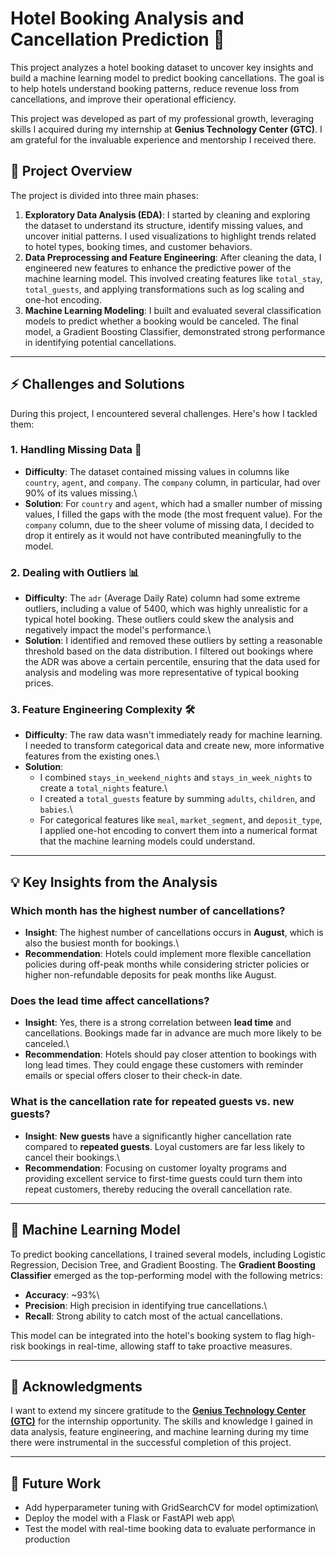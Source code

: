 # Hotel Booking Analysis and Cancellation Prediction 🏨

This project analyzes a hotel booking dataset to uncover key insights
and build a machine learning model to predict booking cancellations. The
goal is to help hotels understand booking patterns, reduce revenue loss
from cancellations, and improve their operational efficiency.

This project was developed as part of my professional growth, leveraging
skills I acquired during my internship at **Genius Technology Center
(GTC)**. I am grateful for the invaluable experience and mentorship I
received there.

## 📝 Project Overview

The project is divided into three main phases:

1.  **Exploratory Data Analysis (EDA)**: I started by cleaning and
    exploring the dataset to understand its structure, identify missing
    values, and uncover initial patterns. I used visualizations to
    highlight trends related to hotel types, booking times, and customer
    behaviors.
2.  **Data Preprocessing and Feature Engineering**: After cleaning the
    data, I engineered new features to enhance the predictive power of
    the machine learning model. This involved creating features like
    `total_stay`, `total_guests`, and applying transformations such as
    log scaling and one-hot encoding.
3.  **Machine Learning Modeling**: I built and evaluated several
    classification models to predict whether a booking would be
    canceled. The final model, a Gradient Boosting Classifier,
    demonstrated strong performance in identifying potential
    cancellations.

------------------------------------------------------------------------

## ⚡ Challenges and Solutions

During this project, I encountered several challenges. Here's how I
tackled them:

### **1. Handling Missing Data** 🧩

-   **Difficulty**: The dataset contained missing values in columns like
    `country`, `agent`, and `company`. The `company` column, in
    particular, had over 90% of its values missing.\
-   **Solution**: For `country` and `agent`, which had a smaller number
    of missing values, I filled the gaps with the mode (the most
    frequent value). For the `company` column, due to the sheer volume
    of missing data, I decided to drop it entirely as it would not have
    contributed meaningfully to the model.

### **2. Dealing with Outliers** 📊

-   **Difficulty**: The `adr` (Average Daily Rate) column had some
    extreme outliers, including a value of 5400, which was highly
    unrealistic for a typical hotel booking. These outliers could skew
    the analysis and negatively impact the model's performance.\
-   **Solution**: I identified and removed these outliers by setting a
    reasonable threshold based on the data distribution. I filtered out
    bookings where the ADR was above a certain percentile, ensuring that
    the data used for analysis and modeling was more representative of
    typical booking prices.

### **3. Feature Engineering Complexity** 🛠️

-   **Difficulty**: The raw data wasn't immediately ready for machine
    learning. I needed to transform categorical data and create new,
    more informative features from the existing ones.\
-   **Solution**:
    -   I combined `stays_in_weekend_nights` and `stays_in_week_nights`
        to create a `total_nights` feature.\
    -   I created a `total_guests` feature by summing `adults`,
        `children`, and `babies`.\
    -   For categorical features like `meal`, `market_segment`, and
        `deposit_type`, I applied one-hot encoding to convert them into
        a numerical format that the machine learning models could
        understand.

------------------------------------------------------------------------

## 💡 Key Insights from the Analysis

### **Which month has the highest number of cancellations?**

-   **Insight**: The highest number of cancellations occurs in
    **August**, which is also the busiest month for bookings.\
-   **Recommendation**: Hotels could implement more flexible
    cancellation policies during off-peak months while considering
    stricter policies or higher non-refundable deposits for peak months
    like August.

### **Does the lead time affect cancellations?**

-   **Insight**: Yes, there is a strong correlation between **lead
    time** and cancellations. Bookings made far in advance are much more
    likely to be canceled.\
-   **Recommendation**: Hotels should pay closer attention to bookings
    with long lead times. They could engage these customers with
    reminder emails or special offers closer to their check-in date.

### **What is the cancellation rate for repeated guests vs. new guests?**

-   **Insight**: **New guests** have a significantly higher cancellation
    rate compared to **repeated guests**. Loyal customers are far less
    likely to cancel their bookings.\
-   **Recommendation**: Focusing on customer loyalty programs and
    providing excellent service to first-time guests could turn them
    into repeat customers, thereby reducing the overall cancellation
    rate.

------------------------------------------------------------------------

## 🤖 Machine Learning Model

To predict booking cancellations, I trained several models, including
Logistic Regression, Decision Tree, and Gradient Boosting. The
**Gradient Boosting Classifier** emerged as the top-performing model
with the following metrics:

-   **Accuracy**: \~93%\
-   **Precision**: High precision in identifying true cancellations.\
-   **Recall**: Strong ability to catch most of the actual
    cancellations.

This model can be integrated into the hotel's booking system to flag
high-risk bookings in real-time, allowing staff to take proactive
measures.

------------------------------------------------------------------------

## 🙏 Acknowledgments

I want to extend my sincere gratitude to the [**Genius Technology Center (GTC)**](https://www.linkedin.com/company/genius-technology-center/)
 for the internship opportunity. The skills and knowledge I
gained in data analysis, feature engineering, and machine learning
during my time there were instrumental in the successful completion of
this project.

------------------------------------------------------------------------

## 🚀 Future Work

-   Add hyperparameter tuning with GridSearchCV for model optimization\
-   Deploy the model with a Flask or FastAPI web app\
-   Test the model with real-time booking data to evaluate performance
    in production
